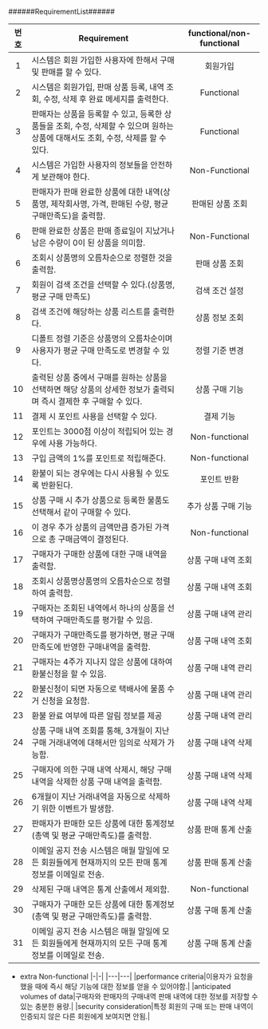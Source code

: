 ######RequirementList######

| 번호 | Requirement | functional/non-functional |
| :--: | ------------------- | :----------: |
|1|시스템은 회원 가입한 사용자에 한해서 구매 및 판매를 할 수 있다.|회원가입|
|2|시스템은 회원가입, 판매 상품 등록, 내역 조회, 수정, 삭제 후 완료 메세지를 출력한다.|Functional|
|3|판매자는 상품을 등록할 수 있고, 등록한 상품들을 조회, 수정, 삭제할 수 있으며 원하는 상품에 대해서도 조회, 수정, 삭제를 할 수 있다.|Functional|
|4|시스템은 가입한 사용자의 정보들을 안전하게 보관해야 한다.|Non-Functional|
|5|판매자가 판매 완료한 상품에 대한 내역(상품명, 제작회사명, 가격, 판매된 수량, 평균 구매만족도)을 출력함.|판매된 상품 조회|
|6|판매 완료한 상품은 판매 종료일이 지났거나 남은 수량이 0이 된 상품을 의미함.|Non-Functional|
|6|조회시 상품명의 오름차순으로 정렬한 것을 출력함.|판매 상품 조회|
|7|회원이 검색 조건을 선택할 수 있다.(상품명, 평균 구매 만족도)|검색 조건 설정|
|8|검색 조건에 해당하는 상품 리스트를 출력한다.|상품 정보 조회|
|9|디폴트 정렬 기준은 상품명의 오름차순이며 사용자가 평균 구매 만족도로 변경할 수 있다.|정렬 기준 변경|
|10|출력된 상품 중에서 구매를 원하는 상품을 선택하면 해당 상품의 상세한 정보가 출력되며 즉시 결제한 후 구매할 수 있다.|상품 구매 기능|
|11|결제 시 포인트 사용을 선택할 수 있다.|결제 기능|
|12|포인트는 3000점 이상이 적립되어 있는 경우에 사용 가능하다.|Non-functional|
|13|구입 금액의 1%를 포인트로 적립해준다.|Non-functional|
|14|환불이 되는 경우에는 다시 사용될 수 있도록 반환된다.|포인트 반환|
|15|상품 구매 시 추가 상품으로 등록한 물품도 선택해서 같이 구매할 수 있다.|추가 상품 구매 기능|
|16|이 경우 추가 상품의 금액만큼 증가된 가격으로 총 구매금액이 결정된다.|Non-functional|
|17|구매자가 구매한 상품에 대한 구매 내역을 출력함.|상품 구매 내역 조회|
|18|조회시 상품명상품명의 오름차순으로 정렬하여 출력함.|상품 구매 내역 조회|
|19|구매자는 조회된 내역에서 하나의 상품을 선택하여 구매만족도를 평가할 수 있음.|상품 구매 내역 관리|
|20|구매자가 구매만족도를 평가하면, 평균 구매만족도에 반영한 구매내역을 출력함.|상품 구매 내역 조회|
|21|구매자는 4주가 지나지 않은 상품에 대하여 환불신청을 할 수 있음.|상품 구매 내역 관리|
|22|환불신청이 되면 자동으로 택배사에 물품 수거 신청을 요청함.|상품 구매 내역 관리|
|23|환불 완료 여부에 따른 알림 정보를 제공|상품 구매 내역 관리|
|24|상품 구매 내역 조회를 통해, 3개월이 지난 구매 거래내역에 대해서만 임의로 삭제가 가능함.|상품 구매 내역 삭제|
|25|구매자에 의한 구매 내역 삭제시, 해당 구매 내역을 삭제한 상품 구매 내역을 출력함.|상품 구매 내역 삭제|
|26|6개월이 지난 거래내역을 자동으로 삭제하기 위한 이벤트가 발생함.|상품 구매 내역 삭제|
|27|판매자가 판매한 모든 상품에 대한 통계정보(총액 및 평균 구매만족도)를 출력함.|상품 판매 통계 산출|
|28|이메일 공지 전송 시스템은 매월 말일에 모든 회원들에게 현재까지의 모든 판매 통계 정보를 이메일로 전송.|상품 판매 통계 산출|
|29|삭제된 구매 내역은 통계 산출에서 제외함.|Non-functional|
|30|구매자가 구매한 모든 상품에 대한 통계정보(총액 및 평균 구매만족도)를 출력함.|상품 구매 통계 산출|
|31|이메일 공지 전송 시스템은 매월 말일에 모든 회원들에게 현재까지의 모든 구매 통계 정보를 이메일로 전송.|상품 구매 통계 산출|

- extra Non-functional
|-|-|
|---|---|
|performance criteria|이용자가 요청을 했을 때에 즉시 해당 기능에 대한 정보를 얻을 수 있어야함.|
|anticipated volumes of data|구매자와 판매자의 구매내역 판매 내역에 대한 정보를 저장할 수 있는 충분한 용량.|
|security consideration|특정 회원의 구매 또는 판매 내역이 인증되지 않은 다른 회원에게 보여지면 안됨.|